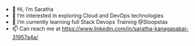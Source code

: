 - 👋 Hi, I’m Saratha 
- 👀 I’m interested in exploring Cloud and DevOps technologies
- 🌱 I’m currently learning full Stack Devops Training @Sloopstas
- 📫 Can reach me at https://www.linkedin.com/in/saratha-kanagasabai-31957a4a/

<!---
saratha91/saratha91 is a ✨ special ✨ repository because its `README.md` (this file) appears on your GitHub profile.
You can click the Preview link to take a look at your changes.
--->
